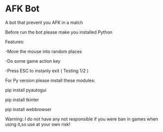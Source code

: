 # AFK Bot
A bot that prevent you AFK in a match 

Before run the bot please make you installed Python 

Features:

-Move the mouse into random places

-Do some game action key

-Press ESC to instanly exit ( Testing 1/2 )

For Py version please install these modules:

pip install pyautogui

pip install tkinter

pip install webbrowser

Warning: I do not have any not responsible if you were ban in games when using it,so use at your own risk!

